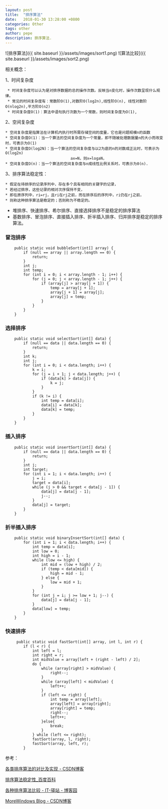 ```yaml
---
layout: post
title:  "排序算法"
date:   2018-01-30 13:28:00 +0800
categories: Other
tags: other
author: pepe
description: 排序算法.
---
```



![排序算法]({{ site.baseurl }}/assets/images/sort1.png)
![算法比较]({{ site.baseurl }}/assets/images/sort2.png)

相关概念：

1、时间复杂度

     * 时间复杂度可以认为是对排序数据的总的操作次数。反映当n变化时，操作次数呈现什么规律。
     * 常见的时间复杂度有：常数阶O(1),对数阶O(log2n),线性阶O(n), 线性对数阶O(nlog2n),平方阶O(n2)
     * 时间复杂度O(1)：算法中语句执行次数为一个常数，则时间复杂度为O(1),

2、空间复杂度

    * 空间复杂度是指算法在计算机内执行时所需存储空间的度量，它也是问题规模n的函数
    * 空间复杂度O(1)：当一个算法的空间复杂度为一个常量，即不随被处理数据量n的大小而改变时，可表示为O(1)
    * 空间复杂度O(log2N)：当一个算法的空间复杂度与以2为底的n的对数成正比时，可表示为O(log2n)
                                 ax=N，则x=logaN，
    * 空间复杂度O(n)：当一个算法的空间复杂度与n成线性比例关系时，可表示为0(n).

3、排序算法稳定性：

    * 假定在待排序的记录序列中，存在多个具有相同的关键字的记录，
    * 若经过排序，这些记录的相对次序保持不变，
    * 即在原序列中，ri=rj，且ri在rj之前，而在排序后的序列中，ri仍在rj之前，
    * 则称这种排序算法是稳定的；否则称为不稳定的。

* 堆排序、快速排序、希尔排序、直接选择排序不是稳定的排序算法
* 基数排序、冒泡排序、直接插入排序、折半插入排序、归并排序是稳定的排序算法。

### 冒泡排序
```
    public static void bubbleSort(int[] array) {
        if (null == array || array.length == 0) {
            return;
        }
        int j;
        int temp;
        for (int i = 0; i < array.length - 1; i++) {
            for (j = 0; j < array.length - 1; j++) {
                if (array[j] > array[j + 1]) {
                    temp = array[j + 1];
                    array[j + 1] = array[j];
                    array[j] = temp;
                }
            }
        }
    }
```

### 选择排序
```
    public static void selectSort(int[] data) {
        if (null == data || data.length == 0) {
            return;
        }
        int k;
        int j;
        for (int i = 0; i < data.length; i++) {
            k = i;
            for (j = i + 1; j < data.length; j++) {
                if (data[k] > data[j]) {
                    k = j;
                }
            }
            if (k != i) {
                int temp = data[i];
                data[i] = data[k];
                data[k] = temp;
            }
        }
    }
```

### 插入排序
```
    public static void insertSort(int[] data) {
        if (null == data || data.length == 0) {
            return;
        }
        int j;
        int target;
        for (int i = 1; i < data.length; i++) {
            j = i;
            target = data[i];
            while (j > 0 && target < data[j - 1]) {
                data[j] = data[j - 1];
                j--;
            }
            data[j] = target;
        }
    }
```

### 折半插入排序
```
    public static void binaryInsertSort(int[] data) {
        for (int i = 1; i < data.length; i++) {
            int temp = data[i];
            int low = 0;
            int high = i - 1;
            while (low <= high) {
                int mid = (low + high) / 2;
                if (temp < data[mid]) {
                    high = mid - 1;
                } else {
                    low = mid + 1;
                }
            }
            for (int j = i; j >= low + 1; j--) {
                data[j] = data[j - 1];
            }
            data[low] = temp;
        }
    }
```

### 快速排序
```
     public static void fastSort(int[] array, int l, int r) {
        if (l < r) {
            int left = l;
            int right = r;
            int midValue = array[left + (right - left) / 2];
            do {
                while (array[right] > midValue) {
                    right--;
                }
                while (array[left] < midValue) {
                    left++;
                }
                if (left <= right) {
                    int temp = array[left];
                    array[left] = array[right];
                    array[right] = temp;
                    right--;
                    left++;
                }else{
                    break;
                }
            } while (left <= right);
            fastSort(array, l, right);
            fastSort(array, left, r);
        }
```

参考：

[各类排序算法的对比及实现 - CSDN博客](http://blog.csdn.net/wangiijing/article/details/51485119)

[排序算法稳定性_百度百科](https://baike.baidu.com/item/%E6%8E%92%E5%BA%8F%E7%AE%97%E6%B3%95%E7%A8%B3%E5%AE%9A%E6%80%A7/9763250?fr=aladdin)

[各种排序算法比较 - IT-驿站 - 博客园](https://www.cnblogs.com/lizr-ithouse/p/5839384.html)

[MoreWindows Blog - CSDN博客](http://blog.csdn.net/morewindows/article/category/859207)






